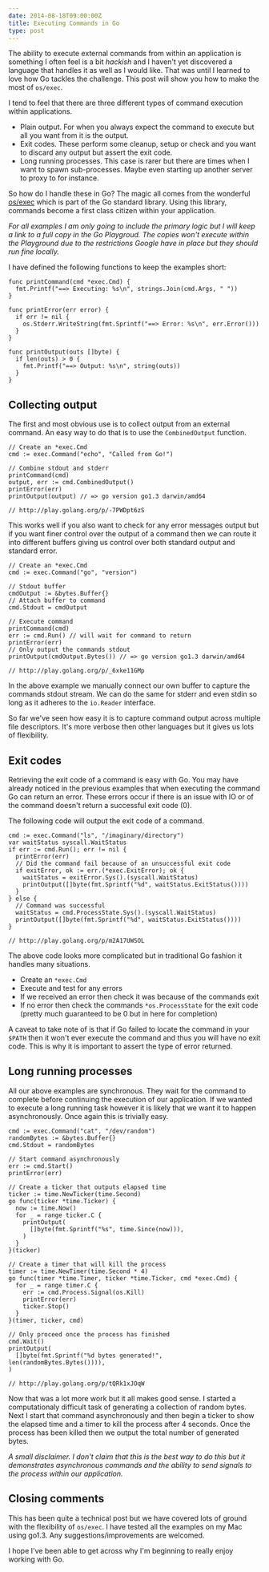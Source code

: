 ```yaml
---
date: 2014-08-18T09:00:00Z
title: Executing Commands in Go
type: post
---
```


The ability to execute external commands from within an application is something I often feel is a bit *hackish* and I haven't yet discovered a language that handles it as well as I would like. That was until I learned to love how Go tackles the challenge. This post will show you how to make the most of `os/exec`.

I tend to feel that there are three different types of command execution within applications.

- Plain output. For when you always expect the command to execute but all you want from it is the output.
- Exit codes. These perform some cleanup, setup or check and you want to discard any output but assert the exit code.
- Long running processes. This case is rarer but there are times when I want to spawn sub-processes. Maybe even starting up another server to proxy to for instance.

So how do I handle these in Go? The magic all comes from the wonderful [os/exec][1] which is part of the Go standard library. Using this library, commands become a first class citizen within your application.

*For all examples I am only going to include the primary logic but I will keep a link to a full copy in the Go Playgroud. The copies won't execute within the Playground due to the restrictions Google have in place but they should run fine locally.*

I have defined the following functions to keep the examples short:

```golang
func printCommand(cmd *exec.Cmd) {
  fmt.Printf("==> Executing: %s\n", strings.Join(cmd.Args, " "))
}

func printError(err error) {
  if err != nil {
    os.Stderr.WriteString(fmt.Sprintf("==> Error: %s\n", err.Error()))
  }
}

func printOutput(outs []byte) {
  if len(outs) > 0 {
    fmt.Printf("==> Output: %s\n", string(outs))
  }
}
```

## Collecting output

The first and most obvious use is to collect output from an external command. An easy way to do that is to use the `CombinedOutput` function.

```golang
// Create an *exec.Cmd
cmd := exec.Command("echo", "Called from Go!")

// Combine stdout and stderr
printCommand(cmd)
output, err := cmd.CombinedOutput()
printError(err)
printOutput(output) // => go version go1.3 darwin/amd64

// http://play.golang.org/p/-7PWDpt6zS
```

This works well if you also want to check for any error messages output but if you want finer control over the output of a command then we can route it into different buffers giving us control over both standard output and standard error.

```golang
// Create an *exec.Cmd
cmd := exec.Command("go", "version")

// Stdout buffer
cmdOutput := &bytes.Buffer{}
// Attach buffer to command
cmd.Stdout = cmdOutput

// Execute command
printCommand(cmd)
err := cmd.Run() // will wait for command to return
printError(err)
// Only output the commands stdout
printOutput(cmdOutput.Bytes()) // => go version go1.3 darwin/amd64

// http://play.golang.org/p/_6xke11GMp
```

In the above example we manually connect our own buffer to capture the commands stdout stream. We can do the same for stderr and even stdin so long as it adheres to the `io.Reader` interface.

So far we've seen how easy it is to capture command output across multiple file descriptors. It's more verbose then other languages but it gives us lots of flexibility.

## Exit codes

Retrieving the exit code of a command is easy with Go. You may have already noticed in the previous examples that when executing the command Go can return an error. These errors occur if there is an issue with IO or of the command doesn't return a successful exit code (0).

The following code will output the exit code of a command.

```golang
cmd := exec.Command("ls", "/imaginary/directory")
var waitStatus syscall.WaitStatus
if err := cmd.Run(); err != nil {
  printError(err)
  // Did the command fail because of an unsuccessful exit code
  if exitError, ok := err.(*exec.ExitError); ok {
    waitStatus = exitError.Sys().(syscall.WaitStatus)
    printOutput([]byte(fmt.Sprintf("%d", waitStatus.ExitStatus())))
  }
} else {
  // Command was successful
  waitStatus = cmd.ProcessState.Sys().(syscall.WaitStatus)
  printOutput([]byte(fmt.Sprintf("%d", waitStatus.ExitStatus())))
}

// http://play.golang.org/p/m2A17UWSOL
```

The above code looks more complicated but in traditional Go fashion it handles many situations.

- Create an `*exec.Cmd`
- Execute and test for any errors
- If we received an error then check it was because of the commands exit
- If no error then check the commands `*os.ProcessState` for the exit code (pretty much guaranteed to be 0 but in here for completion)

A caveat to take note of is that if Go failed to locate the command in your `$PATH` then it won't ever execute the command and thus you will have no exit code. This is why it is important to assert the type of error returned.

## Long running processes

All our above examples are synchronous. They wait for the command to complete before continuing the execution of our application. If we wanted to execute a long running task however it is likely that we want it to happen asynchronously. Once again this is trivially easy.

```golang
cmd := exec.Command("cat", "/dev/random")
randomBytes := &bytes.Buffer{}
cmd.Stdout = randomBytes

// Start command asynchronously
err := cmd.Start()
printError(err)

// Create a ticker that outputs elapsed time
ticker := time.NewTicker(time.Second)
go func(ticker *time.Ticker) {
  now := time.Now()
  for _ = range ticker.C {
    printOutput(
      []byte(fmt.Sprintf("%s", time.Since(now))),
    )
  }
}(ticker)

// Create a timer that will kill the process
timer := time.NewTimer(time.Second * 4)
go func(timer *time.Timer, ticker *time.Ticker, cmd *exec.Cmd) {
  for _ = range timer.C {
    err := cmd.Process.Signal(os.Kill)
    printError(err)
    ticker.Stop()
  }
}(timer, ticker, cmd)

// Only proceed once the process has finished
cmd.Wait()
printOutput(
  []byte(fmt.Sprintf("%d bytes generated!", len(randomBytes.Bytes()))),
)

// http://play.golang.org/p/tQRk1xJOqW
```

Now that was a lot more work but it all makes good sense. I started a computationaly difficult task of generating a collection of random bytes. Next I start that command asynchronously and then begin a ticker to show the elapsed time and a timer to kill the process after 4 seconds. Once the process has been killed then we output the total number of generated bytes.

*A small disclaimer. I don't claim that this is the best way to do this but it demonstrates asynchronous commands and the ability to send signals to the process within our application.*

## Closing comments

This has been quite a technical post but we have covered lots of ground with the flexibility of `os/exec`. I have tested all the examples on my Mac using go1.3. Any suggestions/improvements are welcomed.

I hope I've been able to get across why I'm beginning to really enjoy working with Go.

[1]: http://godoc.org/os/exec "GoDoc: os/exec"

